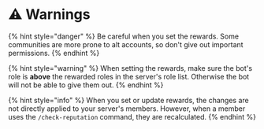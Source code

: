 # ⚠ Warnings

{% hint style="danger" %}
Be careful when you set the rewards. Some communities are more prone to alt accounts, so don't give out important permissions.
{% endhint %}

{% hint style="warning" %}
When setting the rewards, make sure the bot's role is **above** the rewarded roles in the server's role list. Otherwise the bot will not be able to give them out.
{% endhint %}

{% hint style="info" %}
When you set or update rewards, the changes are not directly applied to your server's members. However, when a member uses the `/check-reputation` command, they are recalculated.
{% endhint %}
